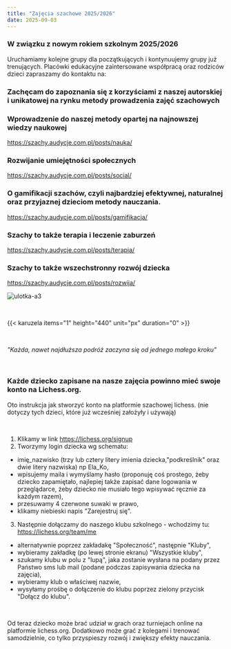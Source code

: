 ```yaml
---
title: "Zajęcia szachowe 2025/2026"
date: 2025-09-03
---
```

### W związku z nowym rokiem szkolnym 2025/2026
Uruchamiamy kolejne grupy dla początkujących i kontynuujemy grupy już trenujących. Placówki edukacyjne zaintersowane współpracą oraz rodziców dzieci zapraszamy do kontaktu na: 

### Zachęcam do zapoznania się z korzyściami z naszej autorskiej i unikatowej na rynku metody prowadzenia zajęć szachowych

### Wprowadzenie do naszej metody opartej na najnowszej wiedzy naukowej
https://szachy.audycje.com.pl/posts/nauka/

### Rozwijanie umiejętności społecznych
https://szachy.audycje.com.pl/posts/social/

### O gamifikacji szachów, czyli najbardziej efektywnej, naturalnej oraz przyjaznej dzieciom metody nauczania.
https://szachy.audycje.com.pl/posts/gamifikacja/

### Szachy to także terapia i leczenie zaburzeń
https://szachy.audycje.com.pl/posts/terapia/

### Szachy to także wszechstronny rozwój dziecka
https://szachy.audycje.com.pl/posts/rozwija/

![ulotka-a3](/uploads/ulotka3.png)

<br>

{{< karuzela items="1" height="440" unit="px" duration="0" >}}

<br>

<i>"Każda, nawet najdłuższa podróż zaczyna się od jednego małego kroku"</i>

<br>

### Każde dziecko zapisane na nasze zajęcia powinno mieć swoje konto na Lichess.org.

Oto instrukcja jak stworzyć konto na platformie szachowej lichess. (nie dotyczy tych dzieci, które już wcześniej założyły i używają)

<br>

1. Klikamy w link https://lichess.org/signup
2. Tworzymy login dziecka wg schematu: 

- imię_nazwisko (trzy lub cztery litery imienia dziecka,"podkreślnik" oraz dwie litery nazwiska) np Ela_Ko,
- wpisujemy maila i wymyślamy hasło (proponuję coś prostego, żeby dziecko zapamiętało, najlepiej także zapisać dane logowania w przeglądarce, żeby dziecko nie musiało tego wpisywać ręcznie za każdym razem),
- przesuwamy 4 czerwone suwaki w prawo,
- klikamy niebieski napis "Zarejestruj się".

3. Następnie dołączamy do naszego klubu szkolnego - wchodzimy tu: https://lichess.org/team/me

- alternatywnie poprzez zakładakę "Społeczność", następnie "Kluby",
- wybieramy zakładkę (po lewej stronie ekranu) "Wszystkie kluby",
- szukamy klubu w polu z "lupą", jaka zostanie wysłana na podany przez Państwo sms lub mail (podane podczas zapisywania dziecka na zajęcia),
- wybieramy klub o właściwej nazwie,
- wysyłamy prośbę o dołączenie do klubu poprzez zielony przycisk "Dołącz do klubu".

<br>

Od teraz dziecko może brać udział w grach oraz turniejach online na platformie lichess.org. Dodatkowo może grać z kolegami i trenować samodzielnie, co tylko przyspieszy rozwój i zwiększy efekty nauczania.

